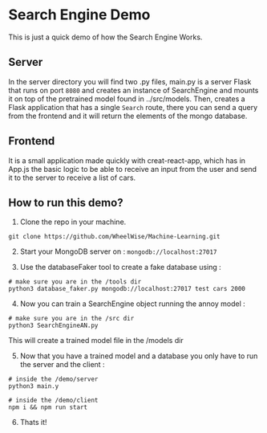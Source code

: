 # Search Engine Demo

This is just a quick demo of how the Search Engine Works.

## Server

In the server directory you will find two .py files, main.py is a server Flask that runs on port `8080` and creates an instance of SearchEngine and mounts it on top of the pretrained model found in ../src/models. Then, creates a Flask application that has a single `Search` route, there you can send a query from the frontend and it will return the elements of the mongo database.

## Frontend

It is a small application made quickly with creat-react-app, which has in App.js the basic logic to be able to receive an input from the user and send it to the server to receive a list of cars.

## How to run this demo?

1. Clone the repo in your machine.

`git clone https://github.com/WheelWise/Machine-Learning.git`

2. Start your MongoDB server on : `mongodb://localhost:27017`

3. Use the databaseFaker tool to create a fake database using :

```
# make sure you are in the /tools dir
python3 database_faker.py mongodb://localhost:27017 test cars 2000
```

4. Now you can train a SearchEngine object running the annoy model :

```
# make sure you are in the /src dir
python3 SearchEngineAN.py
```

This will create a trained model file in the /models dir

5. Now that you have a trained model and a database you only have to run the server and the client :

```
# inside the /demo/server
python3 main.y

# inside the /demo/client
npm i && npm run start
```

6. Thats it!

